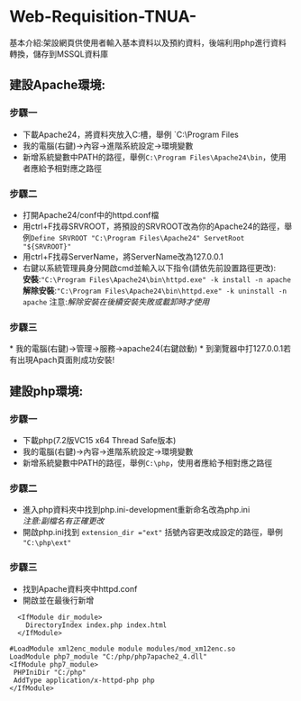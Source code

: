 # Web-Requisition-TNUA-
基本介紹:架設網頁供使用者輸入基本資料以及預約資料，後端利用php進行資料轉換，儲存到MSSQL資料庫

<h2>建設Apache環境:</h2>
<h3>步驟一</h3>

* 下載Apache24，將資料夾放入C:槽，舉例 `C:\Program Files
* 我的電腦(右鍵)→內容→進階系統設定→環境變數
* 新增系統變數中PATH的路徑，舉例`C:\Program Files\Apache24\bin`，使用者應給予相對應之路徑

<h3>步驟二</h3>

* 打開Apache24/conf中的httpd.conf檔
* 用ctrl+F找尋SRVROOT，將預設的SRVROOT改為你的Apache24的路徑，舉例`Define SRVROOT "C:\Program Files\Apache24" ServetRoot "${SRVROOT}"`
* 用ctrl+F找尋ServerName，將ServerName改為127.0.0.1
* 右鍵以系統管理員身分開啟cmd並輸入以下指令(請依先前設置路徑更改):</br>
**安裝**:`"C:\Program Files\Apache24\bin\httpd.exe" -k install -n apache`</br>
**解除安裝**:`"C:\Program Files\Apache24\bin\httpd.exe" -k uninstall -n apache`
注意:_解除安裝在後續安裝失敗或載卸時才使用_

<h3>步驟三</h3>
* 我的電腦(右鍵)→管理→服務→apache24(右鍵啟動)
* 到瀏覽器中打127.0.0.1若有出現Apach頁面則成功安裝!

<h2>建設php環境:</h2>
<h3>步驟一</h3>

* 下載php(7.2版VC15 x64 Thread Safe版本)
* 我的電腦(右鍵)→內容→進階系統設定→環境變數
* 新增系統變數中PATH的路徑，舉例`C:\php`，使用者應給予相對應之路徑

<h3>步驟二</h3>

* 進入php資料夾中找到php.ini-development重新命名改為php.ini </br>
_注意:副檔名有正確更改_
* 開啟php.ini找到 `extension_dir ="ext"` 括號內容更改成設定的路徑，舉例 `"C:\php\ext"`

<h3>步驟三</h3>

* 找到Apache資料夾中httpd.conf
* 開啟並在最後行新增 </br>

```
  <IfModule dir_module>
    DirectoryIndex index.php index.html
  </IfModule>
```
```
#LoadModule xml2enc_module module modules/mod_xm12enc.so
LoadModule php7_module "C:/php/php7apache2_4.dll"
<IfModule php7_module>
 PHPIniDir "C:/php"
 AddType application/x-httpd-php php
</IfModule>
```

